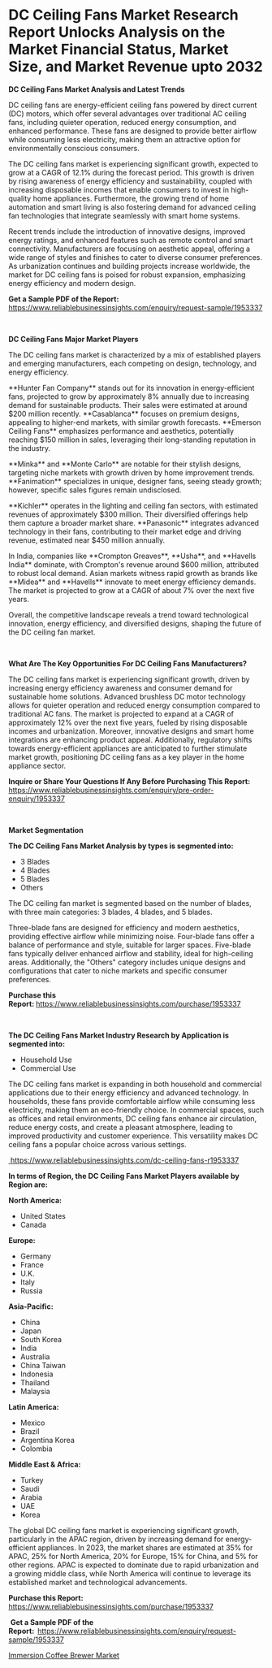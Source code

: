 <p><h1>DC Ceiling Fans Market Research Report Unlocks Analysis on the Market Financial Status, Market Size, and Market Revenue upto 2032</h1></p><p><strong>DC Ceiling Fans Market Analysis and Latest Trends</strong></p>
<p><p>DC ceiling fans are energy-efficient ceiling fans powered by direct current (DC) motors, which offer several advantages over traditional AC ceiling fans, including quieter operation, reduced energy consumption, and enhanced performance. These fans are designed to provide better airflow while consuming less electricity, making them an attractive option for environmentally conscious consumers.</p><p>The DC ceiling fans market is experiencing significant growth, expected to grow at a CAGR of 12.1% during the forecast period. This growth is driven by rising awareness of energy efficiency and sustainability, coupled with increasing disposable incomes that enable consumers to invest in high-quality home appliances. Furthermore, the growing trend of home automation and smart living is also fostering demand for advanced ceiling fan technologies that integrate seamlessly with smart home systems.</p><p>Recent trends include the introduction of innovative designs, improved energy ratings, and enhanced features such as remote control and smart connectivity. Manufacturers are focusing on aesthetic appeal, offering a wide range of styles and finishes to cater to diverse consumer preferences. As urbanization continues and building projects increase worldwide, the market for DC ceiling fans is poised for robust expansion, emphasizing energy efficiency and modern design.</p></p>
<p><strong>Get a Sample PDF of the Report:&nbsp;</strong> <a href="https://www.reliablebusinessinsights.com/enquiry/request-sample/1953337?utm_campaign=3003&utm_medium=2&utm_source=Github&utm_content=ia&utm_term=04042025&utm_id=dc-ceiling-fans">https://www.reliablebusinessinsights.com/enquiry/request-sample/1953337</a></p>
<p>&nbsp;</p>
<p><strong>DC Ceiling Fans Major Market Players</strong></p>
<p><p>The DC ceiling fans market is characterized by a mix of established players and emerging manufacturers, each competing on design, technology, and energy efficiency. </p><p>**Hunter Fan Company** stands out for its innovation in energy-efficient fans, projected to grow by approximately 8% annually due to increasing demand for sustainable products. Their sales were estimated at around $200 million recently. **Casablanca** focuses on premium designs, appealing to higher-end markets, with similar growth forecasts. **Emerson Ceiling Fans** emphasizes performance and aesthetics, potentially reaching $150 million in sales, leveraging their long-standing reputation in the industry.</p><p>**Minka** and **Monte Carlo** are notable for their stylish designs, targeting niche markets with growth driven by home improvement trends. **Fanimation** specializes in unique, designer fans, seeing steady growth; however, specific sales figures remain undisclosed.</p><p>**Kichler** operates in the lighting and ceiling fan sectors, with estimated revenues of approximately $300 million. Their diversified offerings help them capture a broader market share. **Panasonic** integrates advanced technology in their fans, contributing to their market edge and driving revenue, estimated near $450 million annually.</p><p>In India, companies like **Crompton Greaves**, **Usha**, and **Havells India** dominate, with Crompton's revenue around $600 million, attributed to robust local demand. Asian markets witness rapid growth as brands like **Midea** and **Havells** innovate to meet energy efficiency demands. The market is projected to grow at a CAGR of about 7% over the next five years.</p><p>Overall, the competitive landscape reveals a trend toward technological innovation, energy efficiency, and diversified designs, shaping the future of the DC ceiling fan market.</p></p>
<p>&nbsp;</p>
<p><strong>What Are The Key Opportunities For DC Ceiling Fans Manufacturers?</strong></p>
<p><p>The DC ceiling fans market is experiencing significant growth, driven by increasing energy efficiency awareness and consumer demand for sustainable home solutions. Advanced brushless DC motor technology allows for quieter operation and reduced energy consumption compared to traditional AC fans. The market is projected to expand at a CAGR of approximately 12% over the next five years, fueled by rising disposable incomes and urbanization. Moreover, innovative designs and smart home integrations are enhancing product appeal. Additionally, regulatory shifts towards energy-efficient appliances are anticipated to further stimulate market growth, positioning DC ceiling fans as a key player in the home appliance sector.</p></p>
<p><strong>Inquire or Share Your Questions If Any Before Purchasing This Report:</strong> <a href="https://www.reliablebusinessinsights.com/enquiry/pre-order-enquiry/1953337?utm_campaign=3003&utm_medium=2&utm_source=Github&utm_content=ia&utm_term=04042025&utm_id=dc-ceiling-fans">https://www.reliablebusinessinsights.com/enquiry/pre-order-enquiry/1953337</a></p>
<p>&nbsp;</p>
<p><strong>Market Segmentation</strong></p>
<p><strong>The DC Ceiling Fans Market Analysis by types is segmented into:</strong></p>
<p><ul><li>3 Blades</li><li>4 Blades</li><li>5 Blades</li><li>Others</li></ul></p>
<p><p>The DC ceiling fan market is segmented based on the number of blades, with three main categories: 3 blades, 4 blades, and 5 blades. </p><p>Three-blade fans are designed for efficiency and modern aesthetics, providing effective airflow while minimizing noise. Four-blade fans offer a balance of performance and style, suitable for larger spaces. Five-blade fans typically deliver enhanced airflow and stability, ideal for high-ceiling areas. Additionally, the "Others" category includes unique designs and configurations that cater to niche markets and specific consumer preferences.</p></p>
<p><strong>Purchase this Report:&nbsp;</strong><a href="https://www.reliablebusinessinsights.com/purchase/1953337?utm_campaign=3003&utm_medium=2&utm_source=Github&utm_content=ia&utm_term=04042025&utm_id=dc-ceiling-fans">https://www.reliablebusinessinsights.com/purchase/1953337</a></p>
<p>&nbsp;</p>
<p><strong>The DC Ceiling Fans Market Industry Research by Application is segmented into:</strong></p>
<p><ul><li>Household Use</li><li>Commercial Use</li></ul></p>
<p><p>The DC ceiling fans market is expanding in both household and commercial applications due to their energy efficiency and advanced technology. In households, these fans provide comfortable airflow while consuming less electricity, making them an eco-friendly choice. In commercial spaces, such as offices and retail environments, DC ceiling fans enhance air circulation, reduce energy costs, and create a pleasant atmosphere, leading to improved productivity and customer experience. This versatility makes DC ceiling fans a popular choice across various settings.</p></p>
<p><a href="https://www.reliablebusinessinsights.com/dc-ceiling-fans-r1953337?utm_campaign=3003&utm_medium=2&utm_source=Github&utm_content=ia&utm_term=04042025&utm_id=dc-ceiling-fans">&nbsp;https://www.reliablebusinessinsights.com/dc-ceiling-fans-r1953337</a></p>
<p><strong>In terms of Region, the DC Ceiling Fans Market Players available by Region are:</strong></p>
<p>
    <p> <strong> North America: </strong>
        <ul>
            <li>United States</li>
            <li>Canada</li>
        </ul>
        </p> 
    <p> <strong> Europe: </strong>
        <ul>
            <li>Germany</li>
            <li>France</li>
            <li>U.K.</li>
            <li>Italy</li>
            <li>Russia</li>
        </ul>
        </p> 
    <p> <strong> Asia-Pacific: </strong>
        <ul>
            <li>China</li>
            <li>Japan</li>
            <li>South Korea</li>
            <li>India</li>
            <li>Australia</li>
            <li>China Taiwan</li>
            <li>Indonesia</li>
            <li>Thailand</li>
            <li>Malaysia</li>
        </ul>
        </p> 
    <p> <strong> Latin America: </strong>
        <ul>
            <li>Mexico</li>
            <li>Brazil</li>
            <li>Argentina Korea</li>
            <li>Colombia</li>
        </ul>
        </p> 
    <p> <strong> Middle East & Africa: </strong>
        <ul>
            <li>Turkey</li>
            <li>Saudi</li>
            <li>Arabia</li>
            <li>UAE</li>
            <li>Korea</li>
        </ul>
    </p>
    </p>
<p><p>The global DC ceiling fans market is experiencing significant growth, particularly in the APAC region, driven by increasing demand for energy-efficient appliances. In 2023, the market shares are estimated at 35% for APAC, 25% for North America, 20% for Europe, 15% for China, and 5% for other regions. APAC is expected to dominate due to rapid urbanization and a growing middle class, while North America will continue to leverage its established market and technological advancements.</p></p>
<p><strong>Purchase this Report: </strong><a href="https://www.reliablebusinessinsights.com/purchase/1953337?utm_campaign=3003&utm_medium=2&utm_source=Github&utm_content=ia&utm_term=04042025&utm_id=dc-ceiling-fans">https://www.reliablebusinessinsights.com/purchase/1953337</a></p>
<p>&nbsp;<strong>Get a Sample PDF of the Report:&nbsp;&nbsp;</strong><a href="https://www.reliablebusinessinsights.com/enquiry/request-sample/1953337?utm_campaign=3003&utm_medium=2&utm_source=Github&utm_content=ia&utm_term=04042025&utm_id=dc-ceiling-fans">https://www.reliablebusinessinsights.com/enquiry/request-sample/1953337</a></p>
<p><strong></strong></p>
<p><p><a href="https://github.com/briandahm87/Market-Research-Report-List-1/blob/main/immersion-coffee-brewer-market.md?utm_campaign=3003&utm_medium=2&utm_source=Github&utm_content=ia&utm_term=04042025&utm_id=dc-ceiling-fans">Immersion Coffee Brewer Market</a></p></p>